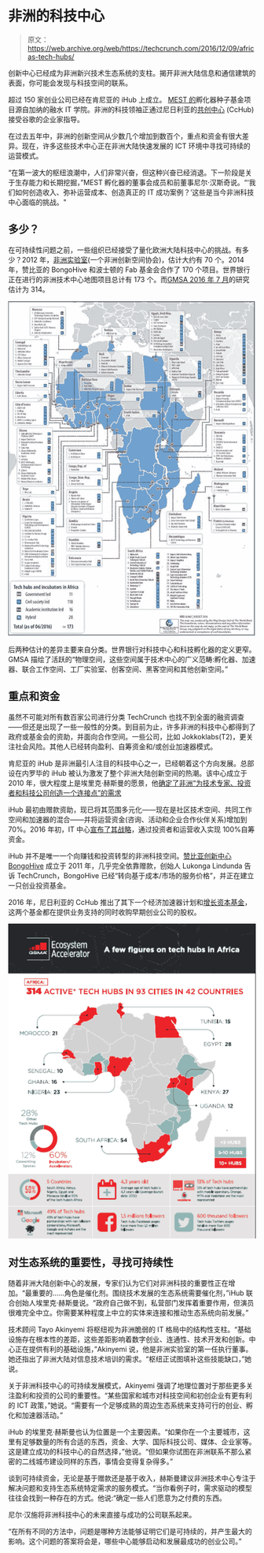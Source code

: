 # 非洲的科技中心

> 原文：<https://web.archive.org/web/https://techcrunch.com/2016/12/09/africas-tech-hubs/>

创新中心已经成为非洲新兴技术生态系统的支柱。揭开非洲大陆信息和通信建筑的表面，你可能会发现与科技空间的联系。

超过 150 家创业公司已经在肯尼亚的 iHub 上成立。 [MEST 的](https://web.archive.org/web/20230327064737/http://meltwater.org/incubator/about-the-incubator/)孵化器种子基金项目源自加纳的融水 IT 学院。非洲的科技领袖正通过尼日利亚的[共创中心](https://web.archive.org/web/20230327064737/http://cchubnigeria.com/) (CcHub)接受谷歌的企业家指导。

在过去五年中，非洲的创新空间从少数几个增加到数百个，重点和资金有很大差异。现在，许多这些技术中心正在非洲大陆快速发展的 ICT 环境中寻找可持续的运营模式。

“在第一波大的枢纽浪潮中，人们非常兴奋，但这种兴奋已经消退。下一阶段是关于生存能力和长期挖掘，”MEST 孵化器的董事会成员和前董事尼尔·汉斯奇说。“‘我们如何创造收入、弥补运营成本、创造真正的 IT 成功案例？’这些是当今非洲科技中心面临的挑战。"

## 多少？

在可持续性问题之前，一些组织已经接受了量化欧洲大陆科技中心的挑战。有多少？2012 年，[非洲实验室](https://web.archive.org/web/20230327064737/http://afrilabs.com/)(一个非洲创新空间协会)，估计大约有 70 个。2014 年，赞比亚的 BongoHive 和波士顿的 Fab 基金会合作了 170 个项目。世界银行正在进行的非洲技术中心地图项目总计有 173 个。而[GMSA 2016 年 7 月](https://web.archive.org/web/20230327064737/http://www.gsma.com/mobilefordevelopment/programme/ecosystem-accelerator/things-learned-tech-hubs-africa-asia)的研究估计为 314。

![wb-tech-hubs](img/b03ded3701a80712f11e468161fc31f9.png)

后两种估计的差异主要来自分类。世界银行对科技中心和科技孵化器的定义更窄。GMSA 描绘了活跃的“物理空间，这些空间属于技术中心的广义范畴:孵化器、加速器、联合工作空间、工厂实验室、创客空间、黑客空间和其他创新空间。”

## 重点和资金

虽然不可能对所有数百家公司进行分类 TechCrunch 也找不到全面的融资调查——但还是出现了一些一般性的分类。到目前为止，许多非洲的科技中心都得到了政府或基金会的资助，并面向合作空间。一些公司，比如 Jokkoklabs(T2)，更关注社会风险。其他人已经转向盈利、自筹资金和/或创业加速器模式。

肯尼亚的 iHub 是非洲最引人注目的科技中心之一，已经朝着这个方向发展。总部设在内罗毕的 iHub 被认为激发了整个非洲大陆创新空间的热潮。该中心成立于 2010 年，很大程度上是埃里克·赫斯曼的愿景，他[确定了非洲“为技术专家、投资者和科技公司创造一个连接点”的需求](https://web.archive.org/web/20230327064737/http://kenya-matters.we-magazine.net/)

iHub 最初由赠款资助，现已将其范围多元化——现在是社区技术空间、共同工作空间和加速器的混合——并将运营资金(咨询、活动和企业合作伙伴关系)增加到 70%。2016 年初，IT 中心[宣布了其战略](https://web.archive.org/web/20230327064737/http://ihub.co.ke/blogs/26994)，通过投资者和运营收入实现 100%自筹资金。

iHub 并不是唯一一个向赚钱和投资转型的非洲科技空间。[赞比亚创新中心 BongoHive](https://web.archive.org/web/20230327064737/http://bongohive.co.zm/) 成立于 2011 年，几乎完全依靠赠款，创始人 Lukonga Lindunda 告诉 TechCrunch，BongoHive 已经“转向基于成本/市场的服务价格”，并正在建立一只创业投资基金。

2016 年，尼日利亚的 CcHub 推出了其下一个经济加速器计划和[增长资本基金](https://web.archive.org/web/20230327064737/http://www.gc.fund/)，这两个基金都在提供业务支持的同时收购早期创业公司的股权。

![gmsa-af-techhubs-2](img/1c7218e5d56d024797a45f6e584b2917.png)

## 对生态系统的重要性，寻找可持续性

随着非洲大陆创新中心的发展，专家们认为它们对非洲科技的重要性正在增加。“最重要的……角色是催化剂。围绕技术发展的生态系统需要催化剂，”iHub 联合创始人埃里克·赫斯曼说。“政府自己做不到，私营部门发挥着重要作用，但演员很难完全中立。你需要某种程度上中立的实体来连接和推动生态系统向前发展。”

技术顾问 Tayo Akinyemi 将枢纽视为非洲脆弱的 IT 格局中的结构性支柱。“基础设施存在根本性的差距，这些差距影响着数字创业、连通性、技术开发和创新。中心正在提供有利的基础设施，”Akinyemi 说，他是非洲实验室的第一任执行董事。她还指出了非洲大陆对信息技术培训的需求。“枢纽正试图填补这些技能缺口，”她说。

关于非洲科技中心的可持续发展模式，Akinyemi 强调了地理位置对于那些更多关注盈利和投资的公司的重要性。“某些国家和城市对科技空间和初创企业有更有利的 ICT 政策，”她说。“需要有一个足够成熟的周边生态系统来支持可行的创业、孵化和加速器活动。”

iHub 的埃里克·赫斯曼也认为位置是一个主要因素。“如果你在一个主要城市，这里有足够数量的所有合适的东西，资金、大学、国际科技公司、媒体、企业家等。这是建立成功的科技中心的自然选择，”他说。“但如果你试图在非洲联系不那么紧密的二线城市建设同样的东西，事情会变得复杂得多。”

谈到可持续资金，无论是基于赠款还是基于收入，赫斯曼建议非洲技术中心专注于解决问题和支持生态系统特定需求的服务模式。“当你看例子时，需求驱动的模型往往会找到一种存在的方式。他说:“确定一些人们愿意为之付费的东西。

尼尔·汉施将非洲科技中心的未来直接与成功的公司联系起来。

“在所有不同的方法中，问题是哪种方法能够证明它们是可持续的，并产生最大的影响。这个问题的答案将会是，哪些中心能够启动和发展最成功的创业公司。”